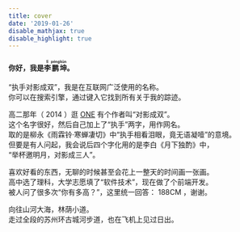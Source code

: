 ```yaml
---
title: cover
date: '2019-01-26'
disable_mathjax: true
disable_highlight: true
---
```


#### 你好，我是<ruby>李<rt>lǐ</rt></ruby><ruby>鹏<rt>péng</rt></ruby><ruby>坤<rt>kūn</rt></ruby>。

“执手对影成双”，我是在互联网广泛使用的名称。  
你可以在搜索引擎，通过键入它找到所有关于我的踪迹。

高二那年（ 2014 ）逛 [ONE](http://wufazhuce.com/) 有个作者叫“对影成双”。  
这个名字很好，然后自己加上了“执手”两字，用作网名。  
取的是柳永《雨霖铃·寒蝉凄切》中“执手相看泪眼，竟无语凝噎”的意境。  
但要是有人问起，我会说后四个字化用的是李白《月下独酌》中，  
“举杯邀明月，对影成三人”。

喜欢好看的东西，无聊的时候甚至会花上一整天的时间画一张画。  
高中选了理科，大学志愿填了“软件技术”，现在做了个前端开发。  
被人问了很多次“你有多高？”，这里统一回答： 188CM ，谢谢。

向往山河大海，林荫小道。  
走过全段的苏州环古城河步道，也在飞机上见过日出。
